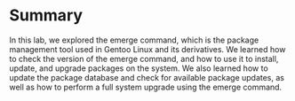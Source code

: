 # Summary

In this lab, we explored the emerge command, which is the package management tool used in Gentoo Linux and its derivatives. We learned how to check the version of the emerge command, and how to use it to install, update, and upgrade packages on the system. We also learned how to update the package database and check for available package updates, as well as how to perform a full system upgrade using the emerge command.
